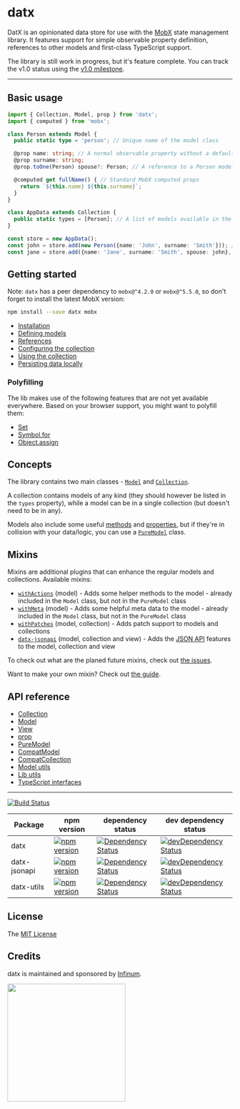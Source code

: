 # datx

DatX is an opinionated data store for use with the [MobX](https://mobx.js.org/) state management library. It features support for simple observable property definition, references to other models and first-class TypeScript support.

The library is still work in progress, but it's feature complete. You can track the v1.0 status using the [v1.0 milestone](https://github.com/infinum/datx/milestone/1).

***

## Basic usage

```typescript
import { Collection, Model, prop } from 'datx';
import { computed } from 'mobx';

class Person extends Model {
  public static type = 'person'; // Unique name of the model class

  @prop name: string; // A normal observable property without a default value
  @prop surname: string;
  @prop.toOne(Person) spouse?: Person; // A reference to a Person model

  @computed get fullName() { // Standard MobX computed props
    return `${this.name} ${this.surname}`;
  }
}

class AppData extends Collection {
  public static types = [Person]; // A list of models available in the collection
}

const store = new AppData();
const john = store.add(new Person({name: 'John', surname: 'Smith'})); // Add a model instance to the store
const jane = store.add({name: 'Jane', surname: 'Smith', spouse: john}, Person); // Add a model to the store
```

## Getting started

Note: `datx` has a peer dependency to `mobx@^4.2.0` or `mobx@^5.5.0`, so don't forget to install the latest MobX version:

```bash
npm install --save datx mobx
```
  * [Installation](https://github.com/infinum/datx/wiki/Installation)
  * [Defining models](https://github.com/infinum/datx/wiki/Defining-models)
  * [References](https://github.com/infinum/datx/wiki/References)
  * [Configuring the collection](https://github.com/infinum/datx/wiki/Configuring-the-collection)
  * [Using the collection](https://github.com/infinum/datx/wiki/Using-the-collection)
  * [Persisting data locally](https://github.com/infinum/datx/wiki/Persisting-data-locally)

### Polyfilling

The lib makes use of the following features that are not yet available everywhere. Based on your browser support, you might want to polyfill them:

  * [Set](https://developer.mozilla.org/en-US/docs/Web/JavaScript/Reference/Global_Objects/Set)
  * [Symbol.for](https://developer.mozilla.org/en-US/docs/Web/JavaScript/Reference/Global_Objects/Symbol)
  * [Object.assign](https://developer.mozilla.org/en-US/docs/Web/JavaScript/Reference/Global_Objects/Object/assign)

## Concepts

The library contains two main classes - [`Model`](https://github.com/infinum/datx/wiki/Model) and [`Collection`](https://github.com/infinum/datx/wiki/Collection).

A collection contains models of any kind (they should however be listed in the `types` property), while a model can be in a single collection (but doesn't need to be in any).

Models also include some useful [methods](https://github.com/infinum/datx/wiki/withActions) and [properties](https://github.com/infinum/datx/wiki/withMeta), but if they're in collision with your data/logic, you can use a [`PureModel`](https://github.com/infinum/datx/wiki/PureModel) class.

## Mixins

Mixins are additional plugins that can enhance the regular models and collections. Available mixins:
* [`withActions`](https://github.com/infinum/datx/wiki/withActions) (model) - Adds some helper methods to the model - already included in the `Model` class, but not in the `PureModel` class
* [`withMeta`](https://github.com/infinum/datx/wiki/withMeta) (model) - Adds some helpful meta data to the model - already included in the `Model` class, but not in the `PureModel` class
* [`withPatches`](https://github.com/infinum/datx/wiki/withPatches) (model, collection) - Adds patch support to models and collections
* [`datx-jsonapi`](https://github.com/infinum/datx/wiki/Mixin-JSONAPI) (model, collection and view) - Adds the [JSON API](http://jsonapi.org/) features to the model, collection and view

To check out what are the planed future mixins, check out [the issues](https://github.com/infinum/datx/labels/mixins).

Want to make your own mixin? Check out [the guide](https://github.com/infinum/datx/wiki/Building-your-own-mixin).

## API reference

  * [Collection](https://github.com/infinum/datx/wiki/Collection)
  * [Model](https://github.com/infinum/datx/wiki/Model)
  * [View](https://github.com/infinum/datx/wiki/View)
  * [prop](https://github.com/infinum/datx/wiki/prop)
  * [PureModel](https://github.com/infinum/datx/wiki/PureModel)
  * [CompatModel](https://github.com/infinum/datx/wiki/CompatModel)
  * [CompatCollection](https://github.com/infinum/datx/wiki/CompatCollection)
  * [Model utils](https://github.com/infinum/datx/wiki/Model-utils)
  * [Lib utils](https://github.com/infinum/datx/wiki/Lib-utils)
  * [TypeScript interfaces](https://github.com/infinum/datx/wiki/Interfaces)

***

[![Build Status](https://travis-ci.org/infinum/datx.svg?branch=master)](https://travis-ci.org/infinum/datx)

Package | npm version | dependency status | dev dependency status
--------|-------------|-------------------|----------------------
datx | [![npm version](https://badge.fury.io/js/datx.svg)](https://badge.fury.io/js/datx) | [![Dependency Status](https://david-dm.org/infinum/datx.svg?path=packages/datx)](https://david-dm.org/infinum/datx?path=packages/datx) | [![devDependency Status](https://david-dm.org/infinum/datx/dev-status.svg?path=packages/datx)](https://david-dm.org/infinum/datx?path=packages/datx#info=devDependencies)
datx-jsonapi | [![npm version](https://badge.fury.io/js/datx-jsonapi.svg)](https://badge.fury.io/js/datx-jsonapi) | [![Dependency Status](https://david-dm.org/infinum/datx.svg?path=packages/datx-jsonapi)](https://david-dm.org/infinum/datx?path=packages/datx-jsonapi) | [![devDependency Status](https://david-dm.org/infinum/datx/dev-status.svg?path=packages/datx-jsonapi)](https://david-dm.org/infinum/datx?path=packages/datx-jsonapi#info=devDependencies)
datx-utils | [![npm version](https://badge.fury.io/js/datx-utils.svg)](https://badge.fury.io/js/datx-utils) | [![Dependency Status](https://david-dm.org/infinum/datx.svg?path=packages/datx-utils)](https://david-dm.org/infinum/datx?path=packages/datx-utils) | [![devDependency Status](https://david-dm.org/infinum/datx/dev-status.svg?path=packages/datx-utils)](https://david-dm.org/infinum/datx?path=packages/datx-utils#info=devDependencies)

## License

The [MIT License](LICENSE)

## Credits

datx is maintained and sponsored by
[Infinum](http://www.infinum.co).

<img src="https://infinum.co/infinum.png" width="264">
